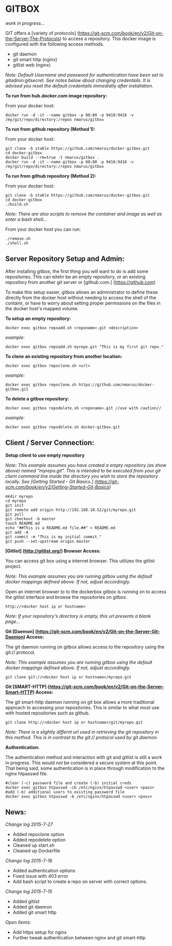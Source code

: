 GITBOX
======

*work in progress...*

GIT offers a [variety of protocols] (https://git-scm.com/book/en/v2/Git-on-the-Server-The-Protocols) to access a repository. This docker image is configured with the following access methods.

* git daemon
* git smart http (nginx)
* gitlist web (nginx)

*Note: Default Username and password for authentication have been set to gitadmin:gitsecret. See notes below about changing credentials. It is advised you reset the default credentails immediatly after installation.*

**To run from hub.docker.com image repository:**

From your docker host:

    docker run -d -it --name gitbox -p 80:80 -p 9418:9418 -v /my/git/repo/directory:/repos nmarus/gitbox
    
**To run from github repository (Method 1):**

From your docker host:

    git clone -b stable https://github.com/nmarus/docker-gitbox.git
    cd docker-gitbox
    docker build --rm=true -t nmarus/gitbox .
    docker run -d -it --name gitbox -p 80:80 -p 9418:9418 -v /my/git/repo/directory:/repos nmarus/gitbox
    
**To run from github repository (Method 2):**

From your docker host:

    git clone -b stable https://github.com/nmarus/docker-gitbox.git
    cd docker-gitbox
    ./build.sh

*Note: There are also scripts to remove the container and image as well as enter a bash shell...*

From your docker host you can run:

    ./remove.sh
    ./shell.sh


Server Repository Setup and Admin:
----------------------------------
After installing gitbox, the first thing you will want to do is add some repositories. This can eitehr be an empty repository, or an existing repository from another git server or [github.com.] (https://github.com)

To make this setup easier, gitbox allows an administrator to define these directly from the docker host without needing to access the shell of the containr, or have to worry about setting proper permissions on the files in the docker host's mapped volume. 

**To setup an empty repository:**

    docker exec gitbox repoadd.sh <reponame>.git <description>
    
*example:*
    
    docker exec gitbox repoadd.sh myrepo.git "This is my first git repo."
    
**To clone an existing repository from another location:**

    docker exec gitbox repoclone.sh <url>
    
*example:*
    
    docker exec gitbox repoclone.sh https://github.com/nmarus/docker-gitbox.git
    
**To delete a gitbox repository:**

    docker exec gitbox repodelete.sh <reponame>.git //use with caution//
    
*example:*
    
    docker exec gitbox repodelete.sh docker-gitbox.git

Client / Server Connection:
---------------------------

**Setup client to use empty repository**

*Note: This example assumes you have created a empty repository (as show above) named "myrepo.git". This is intended to be executed from your git client command line inside the directory you wish to store the repository locally. See [Getting Started - Git Basics.] (https://git-scm.com/book/en/v2/Getting-Started-Git-Basics)*

    mkdir myrepo
    cd myrepo
    git init
    git remote add origin http://192.168.10.52/git/myrepo.git
    git pull
    git checkout -b master
    touch README.md
    echo "##This is a README.md file.##" > README.md
    git add -A 
    git commit -m "This is my initial commit."
    git push --set-upstream origin master

**[Gitlist] (http://gitlist.org/) Browser Access:**

You can access git box using a internet browser. This utilizes the gitlist project. 

*Note: This example assumes you are running gitbox using the default docker mappings defined above. If not, adjust accordingly.*

Open an internet browser to to the dockerbox gitbox is running on to access the gitlist interface and browse the repositories on gitbox.

    http://<docker host ip or hostname>

*Note: If your repository's directory is empty, this url presents a blank page...*

**Git [Daemon] (https://git-scm.com/book/en/v2/Git-on-the-Server-Git-Daemon) Access:**

The git daemon running on gitbox allows access to the repository using the git:// protocol.

*Note: This example assumes you are running gitbox using the default docker mappings defined above. If not, adjust accordingly.*

    git clone git://<docker host ip or hostname>/myrepo.git
    
**Git [SMART-HTTP] (https://git-scm.com/book/en/v2/Git-on-the-Server-Smart-HTTP) Access:**

The git smart-http daemon running on git box allows a more traditional approach to accessing your repositories. This is similar to what most use with hosted repositories such as github.

    git clone http://<docker host ip or hostname>/git/myrepo.git
    
*Note: There is a slightly differnt url used in retrieving the git repository in this method. This is in contrast to the git:// protocol used by git daemon.*

**Authentication:**

The authentication method and interaction with git and gitlist is still a work in progress. This would *not* be considered a secure system at this point. That being said, some authentication is in place through modification to the nginx htpasswd file. 

    #clear (-c) password file and create (-b) initial creds
    docker exec gitbox htpasswd -cb /etc/nginx/htpasswd <user> <pass>
    #add (-b) additional users to existing password file
    docker exec gitbox htpasswd -b /etc/nginx/htpasswd <user> <pass>
    
News:
-----

*Change log 2015-7-27*

* Added repoclone option
* Added repodelete option
* Cleaned up start.sh
* Cleaned up Dockerfile

*Change log 2015-7-16*

* Added authentication options
* Fixed issue with 403 error
* Add bash script to create a repo on server with correct options. 

*Change log 2015-7-15*

* Added gitlist
* Added git daemon
* Added git smart http

*Open Items:*

* Add https setup for nginx
* Further tweak authentication between nginx and git smart-http
